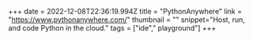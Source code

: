 +++
date = 2022-12-08T22:36:19.994Z
title = "PythonAnywhere"
link = "https://www.pythonanywhere.com/"
thumbnail = ""
snippet="Host, run, and code Python in the cloud."
tags = ["ide"," playground"]
+++
